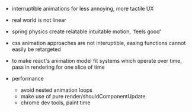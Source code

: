 - interruptible animations for less annoying, more tactile UX
- real world is not linear
- spring physics create relatable intuitable motion, 'feels good' 
- css animation approaches are not interuptible, easing functions cannot easily be retargeted

- to make react's animation model fit systems which operate over time, pass in rendering for one slice of time

- performance
  - avoid nested animation loops
  - make use of pure render/shouldComponentUpdate
  - chrome dev tools, paint time

